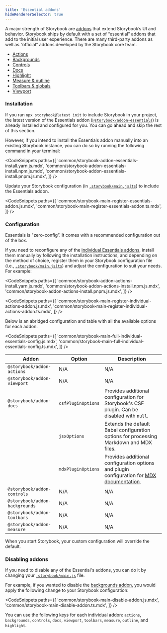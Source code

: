 ```yaml
---
title: 'Essential addons'
hideRendererSelector: true
---
```


A major strength of Storybook are [addons](https://storybook.js.org/addons) that extend Storybook’s UI and behavior. Storybook ships by default with a set of “essential” addons that add to the initial user experience. There are many third-party addons as well as “official” addons developed by the Storybook core team.

- [Actions](./actions.md)
- [Backgrounds](./backgrounds.md)
- [Controls](./controls.md)
- [Docs](../writing-docs/index.md)
- [Highlight](./highlight.md)
- [Measure & outline](./measure-and-outline.md)
- [Toolbars & globals](./toolbars-and-globals.md)
- [Viewport](./viewport.md)

### Installation

If you ran `npx storybook@latest init` to include Storybook in your project, the latest version of the Essentials addon ([`@storybook/addon-essentials`](https://storybook.js.org/addons/tag/essentials)) is already installed and configured for you. You can go ahead and skip the rest of this section.

However, if you intend to install the Essentials addon manually into an existing Storybook instance, you can do so by running the following command in your terminal:

<CodeSnippets
paths={[
'common/storybook-addon-essentials-install.yarn.js.mdx',
'common/storybook-addon-essentials-install.npm.js.mdx',
'common/storybook-addon-essentials-install.pnpm.js.mdx',
]}
/>

Update your Storybook configuration (in [`.storybook/main.js|ts`](../configure/index.md#configure-story-rendering)) to include the Essentials addon.

<CodeSnippets
paths={[
'common/storybook-main-register-essentials-addon.js.mdx',
'common/storybook-main-register-essentials-addon.ts.mdx',
]}
/>

### Configuration

Essentials is "zero-config”. It comes with a recommended configuration out of the box.

If you need to reconfigure any of the [individual Essentials addons](https://storybook.js.org/addons/tag/essentials), install them manually by following the installation instructions, and depending on the method of choice, register them in your Storybook configuration file (i.e., [`.storybook/main.js|ts`](../configure/index.md#configure-story-rendering)) and adjust the configuration to suit your needs. For example:

<CodeSnippets
paths={[
'common/storybook-addon-actions-install.yarn.js.mdx',
'common/storybook-addon-actions-install.npm.js.mdx',
'common/storybook-addon-actions-install.pnpm.js.mdx',
]}
/>

<CodeSnippets
paths={[
'common/storybook-main-register-individual-actions-addon.js.mdx',
'common/storybook-main-register-individual-actions-addon.ts.mdx',
]}
/>

Below is an abridged configuration and table with all the available options for each addon.

<CodeSnippets
paths={[
'common/storybook-main-full-individual-essentials-config.js.mdx',
'common/storybook-main-full-individual-essentials-config.ts.mdx',
]}
/>

| Addon                          | Option             | Description                                                                                                                                              |
| ------------------------------ | ------------------ | -------------------------------------------------------------------------------------------------------------------------------------------------------- |
| `@storybook/addon-actions`     | N/A                | N/A                                                                                                                                                      |
| `@storybook/addon-viewport`    | N/A                | N/A                                                                                                                                                      |
| `@storybook/addon-docs`        | `csfPluginOptions` | Provides additional configuration for Storybook's CSF plugin. Can be disabled with `null`.                                                               |
|                                | `jsxOptions`       | Extends the default Babel configuration options for processing Markdown and MDX files.                                                                   |
|                                | `mdxPluginOptions` | Provides additional configuration options and plugin configuration for [MDX documentation](../writing-docs/mdx.md#lack-of-github-flavored-markdown-gfm). |
| `@storybook/addon-controls`    | N/A                | N/A                                                                                                                                                      |
| `@storybook/addon-backgrounds` | N/A                | N/A                                                                                                                                                      |
| `@storybook/addon-toolbars`    | N/A                | N/A                                                                                                                                                      |
| `@storybook/addon-measure`     | N/A                | N/A                                                                                                                                                      |

When you start Storybook, your custom configuration will override the default.

### Disabling addons

If you need to disable any of the Essential's addons, you can do it by changing your [`.storybook/main.js`](../configure/index.md#configure-story-rendering) file.

For example, if you wanted to disable the [backgrounds addon](./backgrounds.md), you would apply the following change to your Storybook configuration:

<CodeSnippets
paths={[
'common/storybook-main-disable-addon.js.mdx',
'common/storybook-main-disable-addon.ts.mdx',
]}
/>

<Callout variant="info" icon="💡">

You can use the following keys for each individual addon: `actions`, `backgrounds`, `controls`, `docs`, `viewport`, `toolbars`, `measure`, `outline`, and `highlight`.

</Callout>

